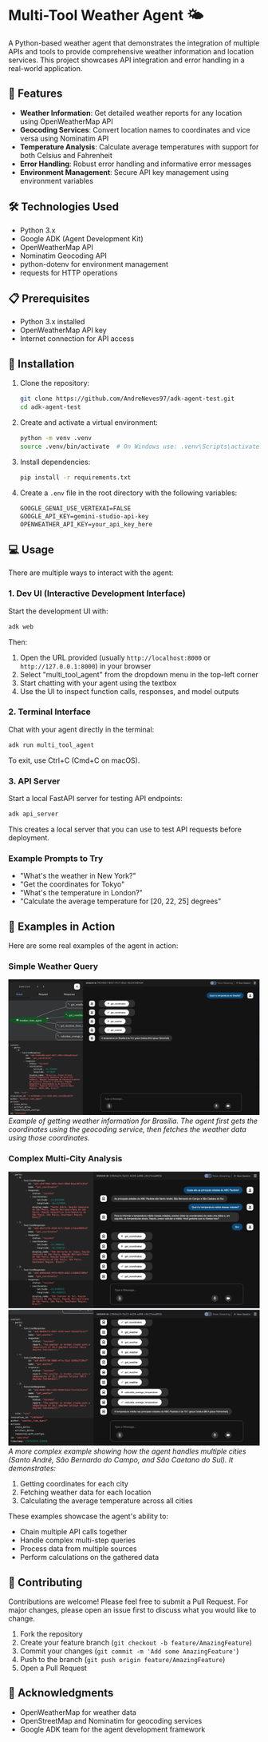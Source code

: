 # Multi-Tool Weather Agent 🌤️

A Python-based weather agent that demonstrates the integration of multiple APIs and tools to provide comprehensive weather information and location services. This project showcases API integration and error handling in a real-world application.

## 🌟 Features

- **Weather Information**: Get detailed weather reports for any location using OpenWeatherMap API
- **Geocoding Services**: Convert location names to coordinates and vice versa using Nominatim API
- **Temperature Analysis**: Calculate average temperatures with support for both Celsius and Fahrenheit
- **Error Handling**: Robust error handling and informative error messages
- **Environment Management**: Secure API key management using environment variables

## 🛠️ Technologies Used

- Python 3.x
- Google ADK (Agent Development Kit)
- OpenWeatherMap API
- Nominatim Geocoding API
- python-dotenv for environment management
- requests for HTTP operations

## 📋 Prerequisites

- Python 3.x installed
- OpenWeatherMap API key
- Internet connection for API access

## 🚀 Installation

1. Clone the repository:
   ```bash
   git clone https://github.com/AndreNeves97/adk-agent-test.git
   cd adk-agent-test
   ```

2. Create and activate a virtual environment:
   ```bash
   python -m venv .venv
   source .venv/bin/activate  # On Windows use: .venv\Scripts\activate
   ```

3. Install dependencies:
   ```bash
   pip install -r requirements.txt
   ```

4. Create a `.env` file in the root directory with the following variables:
   ```
   GOOGLE_GENAI_USE_VERTEXAI=FALSE
   GOOGLE_API_KEY=gemini-studio-api-key
   OPENWEATHER_API_KEY=your_api_key_here
   ```

## 💻 Usage

There are multiple ways to interact with the agent:

### 1. Dev UI (Interactive Development Interface)

Start the development UI with:
```bash
adk web
```

Then:
1. Open the URL provided (usually `http://localhost:8000` or `http://127.0.0.1:8000`) in your browser
2. Select "multi_tool_agent" from the dropdown menu in the top-left corner
3. Start chatting with your agent using the textbox
4. Use the UI to inspect function calls, responses, and model outputs

### 2. Terminal Interface

Chat with your agent directly in the terminal:
```bash
adk run multi_tool_agent
```

To exit, use Ctrl+C (Cmd+C on macOS).

### 3. API Server

Start a local FastAPI server for testing API endpoints:
```bash
adk api_server
```

This creates a local server that you can use to test API requests before deployment.

### Example Prompts to Try

- "What's the weather in New York?"
- "Get the coordinates for Tokyo"
- "What's the temperature in London?"
- "Calculate the average temperature for [20, 22, 25] degrees"

## 📝 Examples in Action

Here are some real examples of the agent in action:

### Simple Weather Query
![Simple Weather Query](images/image-1.png)
*Example of getting weather information for Brasília. The agent first gets the coordinates using the geocoding service, then fetches the weather data using those coordinates.*

### Complex Multi-City Analysis
![Multi-City Query Part 1](images/image-2.png)
![Multi-City Query Part 2](images/image-3.png)
*A more complex example showing how the agent handles multiple cities (Santo André, São Bernardo do Campo, and São Caetano do Sul). It demonstrates:*
1. Getting coordinates for each city
2. Fetching weather data for each location
3. Calculating the average temperature across all cities

These examples showcase the agent's ability to:
- Chain multiple API calls together
- Handle complex multi-step queries
- Process data from multiple sources
- Perform calculations on the gathered data

## 🤝 Contributing

Contributions are welcome! Please feel free to submit a Pull Request. For major changes, please open an issue first to discuss what you would like to change.

1. Fork the repository
2. Create your feature branch (`git checkout -b feature/AmazingFeature`)
3. Commit your changes (`git commit -m 'Add some AmazingFeature'`)
4. Push to the branch (`git push origin feature/AmazingFeature`)
5. Open a Pull Request


## 🙏 Acknowledgments

- OpenWeatherMap for weather data
- OpenStreetMap and Nominatim for geocoding services
- Google ADK team for the agent development framework 